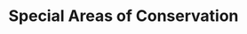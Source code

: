 ---
schema: default
title: Special Areas of Conservation
organization: South Ayrshire Council
notes: >-
    Special areas of conservation in Ayrshire
resources:
  - name: Special Areas of Conservation FEATURE LAYER
  - url: >-
      
  - format: FEATURE LAYER
license: 
category:

  - boundaries
  - environment
  - conservation
  - planning
maintainer: South Ayrshire Council
maintainer_email: someone@example.com
---